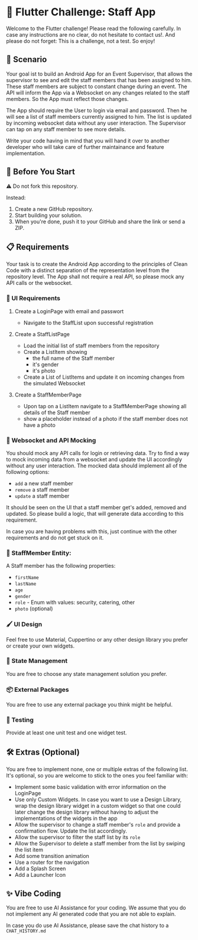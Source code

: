 # 📱 Flutter Challenge: Staff App

Welcome to the Flutter challenge! Please read the following carefully. In case any instructions are no clear, do not hesitate to contact us!. And please do not forget: This is a challenge, not a test. So enjoy!

## 📝 Scenario

Your goal ist to build an Android App for an Event Supervisor, that allows the supervisor to see and edit the staff members that has been assigned to him. These staff members are subject to constant change during an event. The API will inform the App via a Websocket on any changes related to the staff members. So the App must reflect those changes.

The App should require the User to login via email and password. Then he will see a list of staff members currently assigned to him. The list is updated by incoming websocket data without any user interaction. The Supervisor can tap on any staff member to see more details.

Write your code having in mind that you will hand it over to another developer who will take care of further maintainance and feature implementation.

## 🚦 Before You Start

⚠️ Do not fork this repository.

Instead:

1. Create a new GitHub repository.
2. Start building your solution.
3. When you're done, push it to your GitHub and share the link or send a ZIP.

## 📋 Requirements

Your task is to create the Android App according to the principles of Clean Code with a distinct separation of the representation level from the repository level. The App shall not require a real API, so please mock any API calls or the websocket.

### 🎨 UI Requirements

1. Create a LoginPage with email and passwort

   - Navigate to the StaffList upon successful registration

2. Create a StaffListPage

   - Load the initial list of staff members from the repository
   - Create a ListItem showing
     - the full name of the Staff member
     - it's gender
     - it's photo
   - Create a List of ListItems and update it on incoming changes from the simulated Websocket

3. Create a StaffMemberPage
   - Upon tap on a ListItem navigate to a StaffMemberPage showing all details of the Staff member
   - show a placeholder instead of a photo if the staff member does not have a photo

### 🔌 Websocket and API Mocking

You should mock any API calls for login or retrieving data. Try to find a way to mock incoming data from a websocket and update the UI accordingly without any user interaction. The mocked data should implement all of the following options:

- `add` a new staff member
- `remove` a staff member
- `update` a staff member

It should be seen on the UI that a staff member get's added, removed and updated. So please build a logic, that will generate data according to this requirement.

In case you are having problems with this, just continue with the other requirements and do not get stuck on it.

### 👤 StaffMember Entity:

A Staff member has the following properties:

- `firstName`
- `lastName`
- `age`
- `gender`
- `role` - Enum with values: security, catering, other
- `photo` (optional)

### 🖌️ UI Design

Feel free to use Material, Cuppertino or any other design library you prefer or create your own widgets.

### 🔄 State Management

You are free to choose any state management solution you prefer.

### 📦 External Packages

You are free to use any external package you think might be helpful.

### 🧪 Testing

Provide at least one unit test and one widget test.

## 🛠️ Extras (Optional)

You are free to implement none, one or multiple extras of the following list. It's optional, so you are welcome to stick to the ones you feel familiar with:

- Implement some basic validation with error information on the LoginPage
- Use only Custom Widgets. In case you want to use a Design Library, wrap the design library widget in a custom widget so that one could later change the design library without having to adjust the implementations of the widgets in the app
- Allow the supervisor to change a staff member's `role` and provide a confirmation flow. Update the list accordingly.
- Allow the supervisor to filter the staff list by its `role`
- Allow the Supervisor to delete a staff member from the list by swiping the list item
- Add some transition animation
- Use a router for the navigation
- Add a Splash Screen
- Add a Launcher Icon

## ✨ Vibe Coding

You are free to use AI Assistance for your coding. We assume that you do not implement any AI generated code that you are not able to explain.

In case you do use AI Assistance, please save the chat history to a `CHAT_HISTORY.md`
